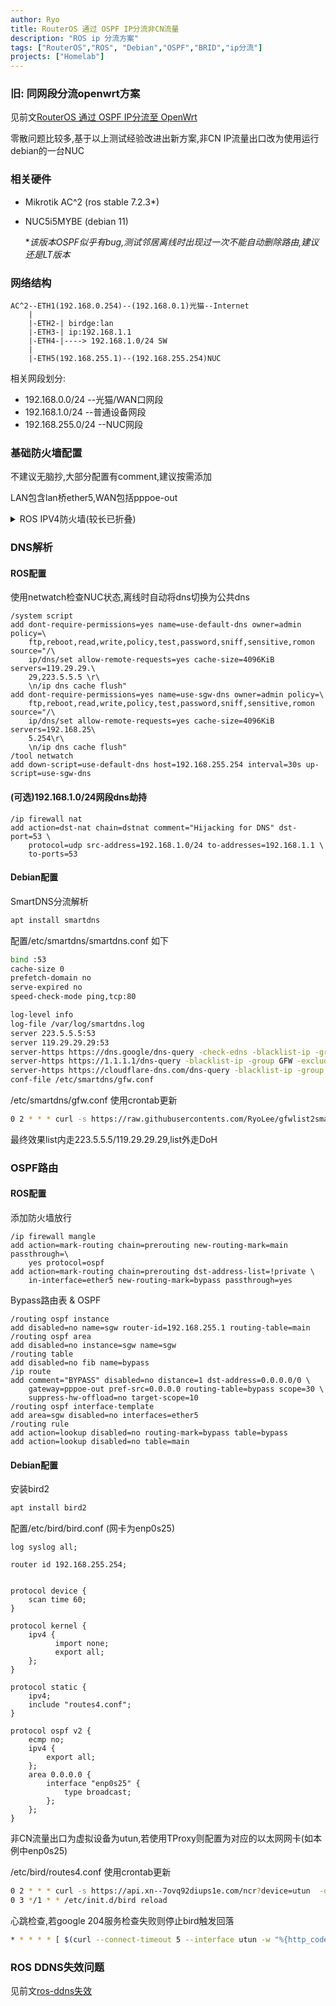 ```yaml
---
author: Ryo
title: RouterOS 通过 OSPF IP分流非CN流量
description: "ROS ip 分流方案"
tags: ["RouterOS","ROS", "Debian","OSPF","BRID","ip分流"]
projects: ["Homelab"]
---
```


### 旧: 同网段分流openwrt方案

见前文[RouterOS 通过 OSPF IP分流至 OpenWrt](https://blog.xn--7ovq92diups1e.com/post/homelab-ros-ospf/)

零散问题比较多,基于以上测试经验改进出新方案,非CN IP流量出口改为使用运行debian的一台NUC

### 相关硬件
- Mikrotik AC^2 (ros stable 7.2.3*)
- NUC5i5MYBE (debian 11)

    **该版本OSPF似乎有bug,测试邻居离线时出现过一次不能自动删除路由,建议还是LT版本*

### 网络结构
```
AC^2--ETH1(192.168.0.254)--(192.168.0.1)光猫--Internet
    |
    |-ETH2-| birdge:lan
    |-ETH3-| ip:192.168.1.1
    |-ETH4-|----> 192.168.1.0/24 SW
    |
    |-ETH5(192.168.255.1)--(192.168.255.254)NUC
```

相关网段划分:
- 192.168.0.0/24 --光猫/WAN口网段
- 192.168.1.0/24 --普通设备网段
- 192.168.255.0/24 --NUC网段
### 基础防火墙配置
不建议无脑抄,大部分配置有comment,建议按需添加
 
LAN包含lan桥ether5,WAN包括pppoe-out
<details>
  <summary>ROS IPV4防火墙(较长已折叠)</summary>

```
/ip firewall address-list
add address=0.0.0.0/8 comment="defconf: RFC6890" list=no_forward_ipv4
add address=169.254.0.0/16 comment="defconf: RFC6890" list=no_forward_ipv4
add address=224.0.0.0/4 comment="defconf: multicast" list=no_forward_ipv4
add address=255.255.255.255 comment="defconf: RFC6890" list=no_forward_ipv4
add address=192.168.233.233 list=BOT
add address=192.168.0.0/16 list=private
add address=10.0.0.0/8 list=private
add address=172.16.0.0/12 list=private
/ip firewall filter
add action=drop chain=input comment=ANTI-BOT disabled=yes src-address-list=\
    BOT
add action=accept chain=input comment=Accept-OSPF protocol=ospf
add action=accept chain=input comment=Accept-LAN-DNS dst-address=192.168.1.1 \
    dst-port=53 protocol=udp
add action=accept chain=input comment=Accept-NTP dst-port=123 protocol=udp
add action=drop chain=input comment=BLOCK-DNS dst-port=53 in-interface-list=\
    WAN protocol=udp
add action=drop chain=input comment=BLOCK-DoT dst-port=53 in-interface-list=\
    WAN protocol=tcp
add action=drop chain=input comment=BLOCK-HTTP dst-port=80 in-interface-list=\
    WAN protocol=tcp
add action=drop chain=input comment=BLOCK-HTTPS dst-port=443 \
    in-interface-list=WAN protocol=tcp
add action=accept chain=input comment=\
    "defconf: accept established,related,untracked" connection-state=\
    established,related,untracked
add action=drop chain=input comment="defconf: drop invalid" connection-state=\
    invalid
add action=accept chain=input comment="defconf: accept ICMP" log-prefix=\
    IPv4-ping protocol=icmp
add action=accept chain=input comment=\
    "defconf: accept to local loopback (for CAPsMAN)" dst-address=127.0.0.1
add action=drop chain=input comment="defconf: drop all not coming from LAN" \
    in-interface-list=!LAN
add action=accept chain=forward comment="defconf: accept in ipsec policy" \
    ipsec-policy=in,ipsec
add action=accept chain=forward comment="defconf: accept out ipsec policy" \
    ipsec-policy=out,ipsec
add action=fasttrack-connection chain=forward comment="defconf: fasttrack" \
    connection-state=established,related hw-offload=yes
add action=accept chain=forward comment=\
    "defconf: accept established,related, untracked" connection-state=\
    established,related,untracked
add action=drop chain=forward comment="defconf: drop invalid" \
    connection-state=invalid
add action=drop chain=forward comment=\
    "defconf: drop all from WAN not DSTNATed" connection-nat-state=!dstnat \
    connection-state=new in-interface-list=WAN
add action=drop chain=forward comment="defconf: drop bad forward IPs" \
    src-address-list=no_forward_ipv4
add action=drop chain=forward comment="defconf: drop bad forward IPs" \
    dst-address-list=no_forward_ipv4
/ip firewall nat
add action=masquerade chain=srcnat comment="Hairpin NAT" dst-address=\
    192.168.1.0/24 out-interface=lan src-address=192.168.1.0/24
add action=masquerade chain=srcnat comment=ONU dst-address=192.168.0.0/24 \
    src-address=192.168.1.0/24
add action=masquerade chain=srcnat comment="defconf: masquerade" \
    ipsec-policy=out,none out-interface-list=WAN
```
</details>

### DNS解析

#### ROS配置
使用netwatch检查NUC状态,离线时自动将dns切换为公共dns
```routeros
/system script
add dont-require-permissions=yes name=use-default-dns owner=admin policy=\
    ftp,reboot,read,write,policy,test,password,sniff,sensitive,romon source="/\
    ip/dns/set allow-remote-requests=yes cache-size=4096KiB servers=119.29.29.\
    29,223.5.5.5 \r\
    \n/ip dns cache flush"
add dont-require-permissions=yes name=use-sgw-dns owner=admin policy=\
    ftp,reboot,read,write,policy,test,password,sniff,sensitive,romon source="/\
    ip/dns/set allow-remote-requests=yes cache-size=4096KiB servers=192.168.25\
    5.254\r\
    \n/ip dns cache flush"
/tool netwatch
add down-script=use-default-dns host=192.168.255.254 interval=30s up-script=use-sgw-dns
```
#### (可选)192.168.1.0/24网段dns劫持
```routeros
/ip firewall nat
add action=dst-nat chain=dstnat comment="Hijacking for DNS" dst-port=53 \
    protocol=udp src-address=192.168.1.0/24 to-addresses=192.168.1.1 \
    to-ports=53
```
#### Debian配置
SmartDNS分流解析
```bash
apt install smartdns
```
配置/etc/smartdns/smartdns.conf 如下
```bash
bind :53
cache-size 0
prefetch-domain no
serve-expired no
speed-check-mode ping,tcp:80

log-level info
log-file /var/log/smartdns.log
server 223.5.5.5:53
server 119.29.29.29:53
server-https https://dns.google/dns-query -check-edns -blacklist-ip -group GFW -exclude-default-group
server-https https://1.1.1.1/dns-query -blacklist-ip -group GFW -exclude-default-group
server-https https://cloudflare-dns.com/dns-query -blacklist-ip -group GFW -exclude-default-group
conf-file /etc/smartdns/gfw.conf
```
/etc/smartdns/gfw.conf 使用crontab更新
```bash
0 2 * * * curl -s https://raw.githubusercontents.com/RyoLee/gfwlist2smartdns/master/run.sh | bash -s -- -o /etc/smartdns/gfw.conf && /etc/init.d/smartdns reload
```
最终效果list内走223.5.5.5/119.29.29.29,list外走DoH

### OSPF路由

#### ROS配置
添加防火墙放行
```routeros
/ip firewall mangle
add action=mark-routing chain=prerouting new-routing-mark=main passthrough=\
    yes protocol=ospf
add action=mark-routing chain=prerouting dst-address-list=!private \
    in-interface=ether5 new-routing-mark=bypass passthrough=yes
```
Bypass路由表 & OSPF
```routeros
/routing ospf instance
add disabled=no name=sgw router-id=192.168.255.1 routing-table=main
/routing ospf area
add disabled=no instance=sgw name=sgw
/routing table
add disabled=no fib name=bypass
/ip route
add comment="BYPASS" disabled=no distance=1 dst-address=0.0.0.0/0 \
    gateway=pppoe-out pref-src=0.0.0.0 routing-table=bypass scope=30 \
    suppress-hw-offload=no target-scope=10
/routing ospf interface-template
add area=sgw disabled=no interfaces=ether5
/routing rule
add action=lookup disabled=no routing-mark=bypass table=bypass
add action=lookup disabled=no table=main
```
#### Debian配置
安装bird2
```bash
apt install bird2
```

配置/etc/bird/bird.conf (网卡为enp0s25)
```
log syslog all;

router id 192.168.255.254;


protocol device {
	scan time 60;
}

protocol kernel {
	ipv4 {
	      import none;
	      export all;
	};
}

protocol static {
	ipv4;
	include "routes4.conf";
}

protocol ospf v2 {
    ecmp no;
  	ipv4 {
		export all;
	};
	area 0.0.0.0 {
		interface "enp0s25" {
			type broadcast;
		};
	};
}
```
非CN流量出口为虚拟设备为utun,若使用TProxy则配置为对应的以太网网卡(如本例中enp0s25)

/etc/bird/routes4.conf 使用crontab更新
```bash
0 2 * * * curl -s https://api.xn--7ovq92diups1e.com/ncr?device=utun  -o /etc/bird/routes4.conf
0 3 */1 * * /etc/init.d/bird reload
```

心跳检查,若google 204服务检查失败则停止bird触发回落
```bash
* * * * * [ $(curl --connect-timeout 5 --interface utun -w "%{http_code}" -s https://www.google.com/generate_204) -eq 204 ] && { /etc/init.d/bird status|grep Active|grep -q running|| /etc/init.d/bird restart;} || /etc/init.d/bird stop
```
### ROS DDNS失效问题
见前文[ros-ddns失效](https://blog.xn--7ovq92diups1e.com/post/homelab-ros-ospf/#ros-ddns%e5%a4%b1%e6%95%88)
